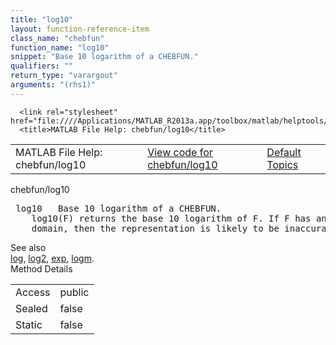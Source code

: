 ```yaml
---
title: "log10"
layout: function-reference-item
class_name: "chebfun"
function_name: "log10"
snippet: "Base 10 logarithm of a CHEBFUN."
qualifiers: ""
return_type: "varargout"
arguments: "(rhs1)"
---
```


<html>
   <head>
      <meta http-equiv="Content-Type" content="text/html; charset=utf-8">
   
      <link rel="stylesheet" href="file:////Applications/MATLAB_R2013a.app/toolbox/matlab/helptools/private/helpwin.css">
      <title>MATLAB File Help: chebfun/log10</title>
   </head>
   <body>
      <!--Single-page help-->
      <table border="0" cellspacing="0" width="100%">
         <tr class="subheader">
            <td class="headertitle">MATLAB File Help: chebfun/log10</td>
            <td class="subheader-left"><a href="matlab:edit chebfun/log10">View code for chebfun/log10</a></td>
            <td class="subheader-right"><a href="matlab:helpwin">Default Topics</a></td>
         </tr>
      </table>
      <div class="title">chebfun/log10</div>
      <div class="helptext"><pre><!--helptext --> <span class="helptopic">log10</span>   Base 10 logarithm of a CHEBFUN.
    <span class="helptopic">log10</span>(F) returns the base 10 logarithm of F. If F has an roots in its
    domain, then the representation is likely to be inaccurate.</pre></div><!--after help --><!--seeAlso--><div class="footerlinktitle">See also</div><div class="footerlink"> <a href="matlab:helpwin chebfun/log">log</a>, <a href="matlab:helpwin chebfun/log2">log2</a>, <a href="matlab:helpwin chebfun/exp">exp</a>, <a href="matlab:helpwin logm">logm</a>.
</div>
      <!--Method-->
      <div class="sectiontitle">Method Details</div>
      <table class="class-details">
         <tr>
            <td class="class-detail-label">Access</td>
            <td>public</td>
         </tr>
         <tr>
            <td class="class-detail-label">Sealed</td>
            <td>false</td>
         </tr>
         <tr>
            <td class="class-detail-label">Static</td>
            <td>false</td>
         </tr>
      </table>
   </body>
</html>

